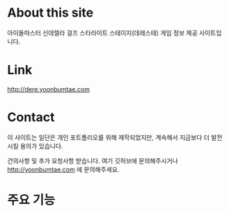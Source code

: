 # About this site

아이돌마스터 신데렐라 걸즈 스타라이트 스테이지(데레스테) 게임 정보 제공 사이트입니다.

# Link

http://dere.yoonbumtae.com


# Contact

이 사이트는 일단은 개인 포트폴리오를 위해 제작되었지만, 계속해서 지금보다 더 발전시킬 용의가 있습니다.

건의사항 및 추가 요청사항 받습니다. 여기 깃허브에 문의해주시거나 http://yoonbumtae.com 에 문의해주세요.

# 주요 기능
